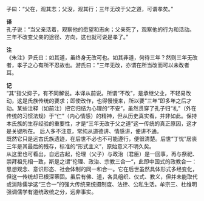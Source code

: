 子曰：“父在，观其志；父没，观其行；三年无改于父之道，可谓孝矣。”

**译**  
孔子说：“当父亲活着，观察他的愿望和志向；父亲死了，观察他的行为和活动。三年不改变父亲的途径、方向，这也就可说是孝了。”

**注**  
《朱注》尹氏曰：如其道，虽终身无改可也。如其非道，何待三年？然则三年无改者，孝子之心有所不忍故也。游氏曰：“三年无改，亦谓在所当改而可以未改者耳。

**记**  
“其”指父抑子，有不同解说。本译从前说。所谓“不改”，是承继父业，不轻易改动，这是氏族传统的要求；即使改作，也得慢慢来，所以要“三年”即多年之后才动。某些注释（如前注）把它归结为心理的“不安”，虽然贯穿了孔子归“礼”（外在传统的习惯法规）于“仁”（内心情感）的精神，但从历史真实看，并非如此。保持本氏族的生存经验的重要性，才是“三年无改于父之道”这一传统的真正原因，这才是关键所在。 后人多不注意，常纯从道德讲、情感讲，便讲不通。   
既然它只是远古氏族遗迹，在后世不必也不可能遵行，便很清楚。后世“丁忧”居丧三年是其最后的残存，标准的“形式主义”，原始意义不明久矣。  
从这里也可看出，自远古起，伦理（父子）与政治（君臣）是一回事，再与祭祀、崇拜祖先相一致，斯是之谓“伦理、政治、宗教三合一“，此即中国式的政教合一：思想观念、意识形态、社会体制的同一和合一。它在后世虽然具体形式多经变化，但这一传统却已根深蒂固。虽后有佛、道，各具组织、仪式、教义，但并未能取代或消除儒学这“三合一”的强大传统来统摄制度、法律、公私生活。牟宗三、杜维明强调儒学有道统政统之分，远非事实。

